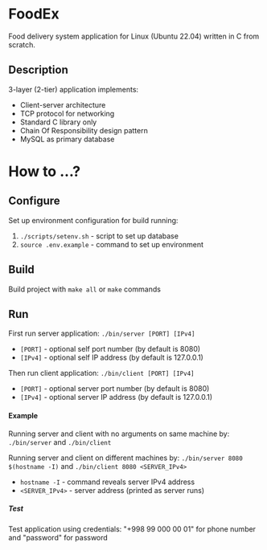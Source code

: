 # FoodEx
Food delivery system application for Linux (Ubuntu 22.04) written in C from scratch.

## Description
3-layer (2-tier) application implements:
- Client-server architecture
- TCP protocol for networking
- Standard C library only
- Chain Of Responsibility design pattern 
- MySQL as primary database

# How to ...?

## Configure
Set up environment configuration for build running:
1. `./scripts/setenv.sh` - script to set up database
2. `source .env.example` - command to set up environment

## Build
Build project with `make all` or `make` commands

## Run
First run server application: `./bin/server [PORT] [IPv4]`
- `[PORT]` - optional self port number (by default is 8080)
- `[IPv4]` - optional self IP address (by default is 127.0.0.1)

Then run client application: `./bin/client [PORT] [IPv4]`
- `[PORT]` - optional server port number (by default is 8080)
- `[IPv4]` - optional server IP address (by default is 127.0.0.1)

#### Example
Running server and client with no arguments on same machine by:
`./bin/server` and `./bin/client`

Running server and client on different machines by:
`./bin/server 8080 $(hostname -I)` and `./bin/client 8080 <SERVER_IPv4>`
- `hostname -I` - command reveals server IPv4 address
- `<SERVER_IPv4>` - server address (printed as server runs)

##### Test
Test application using credentials:
"+998 99 000 00 01" for phone number and "password" for password
